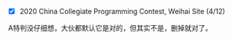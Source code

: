 - [x] 2020 China Collegiate Programming Contest, Weihai Site (4/12)

A特判没仔细想，大伙都默认它是对的，但其实不是，删掉就对了。
